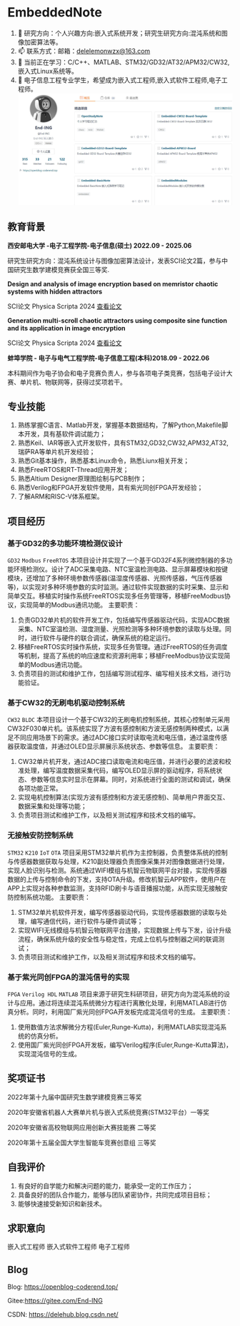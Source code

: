 # EmbeddedNote
1. 🌱 研究方向：个人兴趣方向:嵌入式系统开发；研究生研究方向:混沌系统和图像加密算法等。
2. 📫 联系方式：邮箱：delelemonwzx@163.com
3. 🌱 当前正在学习：C/C++、MATLAB、STM32/GD32/AT32/APM32/CW32,嵌入式Linux系统等。
4. 💬 电子信息工程专业学生，希望成为嵌入式工程师,嵌入式软件工程师,电子工程师。
![](pic/open.jpg)
## 教育背景

**西安邮电大学 -电子工程学院-电子信息(硕士)  2022.09 - 2025.06**

研究生研究方向：混沌系统设计与图像加密算法设计，发表SCI论文2篇，参与中国研究生数学建模竞赛获全国三等奖.

**Design and analysis of image encryption based on memristor chaotic systems with hidden attractors**

SCI论文 Physica Scripta 2024 [查看论文](https://iopscience.iop.org/article/10.1088/1402-4896/ad56cf)

**Generation multi-scroll chaotic attractors using composite sine function and its application in image encryption**

SCI论文 Physica Scripta 2024 [查看论文](https://iopscience.iop.org/article/10.1088/1402-4896/ad2b3f)

**蚌埠学院 - 电子与电气工程学院-电子信息工程(本科)2018.09 - 2022.06**

本科期间作为电子协会和电子竞赛负责人，参与各项电子类竞赛，包括电子设计大赛、单片机、物联网等，获得过奖项若干。

## 专业技能

1. 熟练掌握C语言、Matlab开发，掌握基本数据结构，了解Python,Makefile脚本开发，具有基软件调试能力；
2. 熟悉Keil、IAR等嵌入式开发软件，具有STM32,GD32,CW32,APM32,AT32,瑞萨RA等单片机开发经验；
3. 熟悉Git基本操作，熟悉基本Linux命令，熟悉Liunx相关开发；
4. 熟悉FreeRTOS和RT-Thread应用开发；
5. 熟悉Altium Designer原理图绘制与PCB制作；
6. 熟悉Verilog和FPGA开发软件使用，具有紫光同创FPGA开发经验；
7. 了解ARM和RISC-V体系框架。
## 项目经历

### 基于GD32的多功能环境检测仪设计
`GD32` `Modbus` `FreeRTOS`
本项目设计并实现了一个基于GD32F4系列微控制器的多功能环境检测仪。设计了ADC采集电路、NTC室温检测电路、显示屏幕模块和按键模块，还增加了多种环境参数传感器(温湿度传感器、光照传感器，气压传感器等)，以实现对多种环境参数的实时监测。通过软件实现数据的实时采集、显示和简单交互。移植实时操作系统FreeRTOS实现多任务管理等，移植FreeModbus协议，实现简单的Modbus通讯功能。
主要职责：
1. 负责GD32单片机的软件开发工作，包括编写传感器驱动代码，实现ADC数据采集、NTC室温检测、湿度测量、光照检测等多种环境参数的读取与处理。同时，进行软件与硬件的联合调试，确保系统的稳定运行。
2. 移植FreeRTOS实时操作系统，实现多任务管理。通过FreeRTOS的任务调度等机制，提高了系统的响应速度和资源利用率；移植FreeModbus协议实现简单的Modbus通讯功能。
3. 负责项目的测试和维护工作，包括编写测试程序、编写相关技术文档，进行功能验证。
### 基于CW32的无刷电机驱动控制系统
`CW32` `BLDC`
本项目设计一个基于CW32的无刷电机控制系统，其核心控制单元采用CW32F030单片机。该系统实现了方波有感控制和方波无感控制两种模式，以满足不同应用场景下的需求。通过ADC接口实时读取电流和电压值，通过温度传感器获取温度值，并通过OLED显示屏展示系统状态、参数等信息。
主要职责：
1. CW32单片机开发，通过ADC接口读取电流和电压值，并进行必要的滤波和校准处理，编写温度数据采集代码，编写OLED显示屏的驱动程序，将系统状态、参数等信息实时显示在屏幕。同时，对系统进行全面的测试和调试，确保各项功能正常。
2. 实现电机控制算法(实现方波有感控制和方波无感控制)、简单用户界面交互、数据采集和处理等功能；
3. 负责项目测试和维护工作，以及相关测试程序和技术文档的编写。
### 无接触安防控制系统
`STM32` `K210` `IoT`  `OTA`
项目采用STM32单片机作为主控制器，负责整体系统的控制与传感器数据获取与处理，K210副处理器负责图像采集并对图像数据进行处理，实现人脸识别与检测。系统通过WIFI模组与机智云物联网平台对接，实现传感器数据的上传与控制命令的下发，支持OTA升级。修改机智云APP软件，使用户在APP上实现对各种参数监测，支持RFID刷卡与语音播报功能，从而实现无接触安防控制系统功能。
主要职责：
1. STM32单片机软件开发，编写传感器驱动代码，实现传感器数据的读取与处理，编写通信代码，进行软件与硬件调试等；
2. 实现WIFI无线模组与机智云物联网平台连接，实现数据上传与下发，设计升级流程，确保系统升级的安全性与稳定性，完成上位机与控制器之间的联调测试；
3. 负责项目测试和维护工作，以及相关测试程序和技术文档的编写。
### 基于紫光同创FPGA的混沌信号的实现
 `FPGA` `Verilog HDL` `MATLAB`
项目来源于研究生科研项目，研究方向为混沌系统的设计与应用。通过将连续混沌系统微分方程进行离散化处理，利用MATLAB进行仿真分析。同时，利用国厂紫光同创FPGA开发板完成混沌信号的生成。
主要职责：
1. 使用数值方法求解微分方程(Euler,Runge-Kutta)，利用MATLAB实现混沌系统的仿真分析。
2. 使用国厂紫光同创FPGA开发板，编写Verilog程序(Euler,Runge-Kutta算法)，实现混沌信号的生成。
## 奖项证书

2022年第十九届中国研究生数学建模竞赛三等奖

2020年安徽省机器人大赛单片机与嵌入式系统竞赛(STM32平台）一等奖 

2020年安徽省高校物联网应用创新大赛技能赛 二等奖

2020年第十五届全国大学生智能车竞赛创意组 三等奖

## 自我评价
1. 有良好的自学能力和解决问题的能力，能承受一定的工作压力；
2. 具备良好的团队合作能力，能够与团队紧密协作，共同完成项目目标；
3. 能够快速接受新知识和新技术。

## 求职意向

嵌入式工程师 嵌入式软件工程师 电子工程师

## Blog

Blog: https://openblog-coderend.top/

Gitee:https://gitee.com/End-ING

CSDN: https://delehub.blog.csdn.net/




